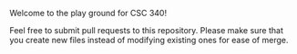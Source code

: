 Welcome to the play ground for CSC 340!

Feel free to submit pull requests to this repository. Please make sure that you create new files instead of modifying existing ones for ease of merge.